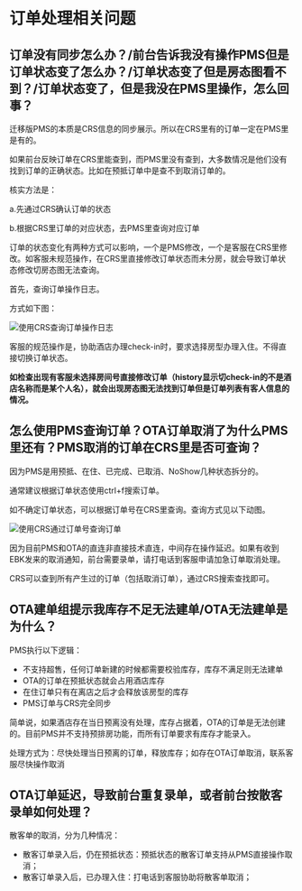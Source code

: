 # 订单处理相关问题

##  订单没有同步怎么办？/前台告诉我没有操作PMS但是订单状态变了怎么办？/订单状态变了但是房态图看不到？/订单状态变了，但是我没在PMS里操作，怎么回事？

迁移版PMS的本质是CRS信息的同步展示。所以在CRS里有的订单一定在PMS里是有的。

如果前台反映订单在CRS里能查到，而PMS里没有查到，大多数情况是他们没有找到订单的正确状态。比如在预抵订单中是查不到取消订单的。

核实方法是：

a.先通过CRS确认订单的状态

b.根据CRS里订单的对应状态，去PMS里查询对应订单

订单的状态变化有两种方式可以影响，一个是PMS修改，一个是客服在CRS里修改。如客服未规范操作，在CRS里直接修改订单状态而未分房，就会导致订单状态修改切房态图无法查询。

首先，查询订单操作日志。

方式如下图：

![&#x4F7F;&#x7528;CRS&#x67E5;&#x8BE2;&#x8BA2;&#x5355;&#x64CD;&#x4F5C;&#x65E5;&#x5FD7;](https://images-cdn.shimo.im/CD65l6Lkt80snKer/20180914_154632.gif)

客服的规范操作是，协助酒店办理check-in时，要求选择房型办理入住。不得直接切换订单状态。

**如检查出现有客服未选择房间号直接修改订单（history显示切check-in的不是酒店名称而是某个人名），就会出现房态图无法找到订单但是订单列表有客人信息的情况。**

## 怎么使用PMS查询订单？OTA订单取消了为什么PMS里还有？PMS取消的订单在CRS里是否可查询？

因为PMS是用预抵、在住、已完成、已取消、NoShow几种状态拆分的。

通常建议根据订单状态使用ctrl+f搜索订单。

如不确定订单状态，可以根据订单号在CRS里查询。查询方式见以下动图。

![&#x4F7F;&#x7528;CRS&#x901A;&#x8FC7;&#x8BA2;&#x5355;&#x53F7;&#x67E5;&#x8BE2;&#x8BA2;&#x5355;](../.gitbook/assets/20180914_154632.gif)

因为目前PMS和OTA的直连非直接技术直连，中间存在操作延迟。如果有收到EBK发来的取消通知，前台需要录单，请打电话到客服申请加急订单取消处理。

CRS可以查到所有产生过的订单（包括取消订单），通过CRS搜索查找即可。

## OTA建单组提示我库存不足无法建单/OTA无法建单是为什么？

PMS执行以下逻辑：

* 不支持超售，任何订单新建的时候都需要校验库存，库存不满足则无法建单
* OTA的订单在预抵状态就会占用酒店库存
* 在住订单只有在离店之后才会释放该房型的库存
* PMS订单与CRS完全同步

简单说，如果酒店存在当日预离没有处理，库存占据着，OTA的订单是无法创建的。目前PMS并不支持预排房功能，而所有订单要求有库存才能录入。

处理方式为：尽快处理当日预离的订单，释放库存；如存在OTA订单取消，联系客服尽快操作取消

## OTA订单延迟，导致前台重复录单，或者前台按散客录单如何处理？

散客单的取消，分为几种情况：

* 散客订单录入后，仍在预抵状态：预抵状态的散客订单支持从PMS直接操作取消；
* 散客订单录入后，已办理入住：打电话到客服协助将散客单取消；

